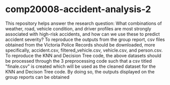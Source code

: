# comp20008-accident-analysis-2
This repository helps answer the research question: What combinations of weather, road, vehicle condition, and driver profiles are most strongly associated with high-risk accidents, and how can we use these to predict accident severity?
To reproduce the outputs from the group report, csv files obtained from the Victoria Police Records should be downloaded, more specifically, accident.csv, filtered_vehicle.csv, vehicle.csv, and person.csv.
To reproduce the KNN and Decision Tree code, the above datasets should be processed through the 3 preprocessing code such that a csv titled "finale.csv" is created which will be used as the cleaned dataset for the KNN and Decison Tree code. 
By doing so, the outputs displayed on the group reports can be obtained
